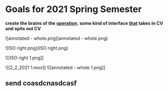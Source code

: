# Goals for 2021 Spring Semester

**create the brains of the [operation](obsidian://open?vault=harmonic_content&file=main). some kind of interface [that](obsidian://open?vault=harmonic_content&file=main) takes in CV and spits out CV**

![annotated - whole.png](annotated - whole.png)

![ISO right.png](ISO right.png)

![[ISO right 1.png]]

![[2_2_2021 1.mov]]
![[annotated - whole 1.png]]

## send coasdcnasdcasf